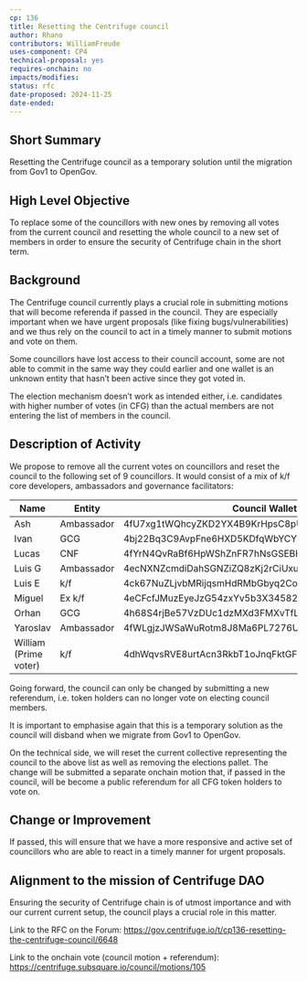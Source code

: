 ```yaml
---
cp: 136
title: Resetting the Centrifuge council
author: Rhano
contributors: WilliamFreude 
uses-component: CP4
technical-proposal: yes
requires-onchain: no
impacts/modifies: 
status: rfc
date-proposed: 2024-11-25
date-ended:
---
```


## Short Summary
Resetting the Centrifuge council as a temporary solution until the migration from Gov1 to OpenGov.

## High Level Objective
To replace some of the councillors with new ones by removing all votes from the current council and resetting the whole council to a new set of members in order to ensure the security of Centrifuge chain in the short term.

## Background 
The Centrifuge council currently plays a crucial role in submitting motions that will become referenda if passed in the council. They are especially important when we have urgent proposals (like fixing bugs/vulnerabilities) and we thus rely on the council to act in a timely manner to submit motions and vote on them.

Some councillors have lost access to their council account, some are not able to commit in the same way they could earlier and one wallet is an unknown entity that hasn’t been active since they got voted in.

The election mechanism doesn’t work as intended either, i.e. candidates with higher number of votes (in CFG) than the actual members are not entering the list of members in the council.

## Description of Activity
We propose to remove all the current votes on councillors and reset the council to the following set of 9 councillors. It would consist of a mix of k/f core developers, ambassadors and governance facilitators:

|Name| Entity|Council Wallet|
| --- | --- | --- |
|Ash|Ambassador|4fU7xg1tWQhcyZKD2YX4B9KrHpsC8pUjkWLApsTcvV7VznmD|
|Ivan|GCG|4bj22Bq3C9AvpFne6HXD5KDfqWbYCYFNoxWEiNWjCXtzLfK8|
|Lucas|CNF|4fYrN4QvRaBf6HpWShZnFR7hNsGSEBHDw1115jYQqQE5SkTL|
|Luis G|Ambassador|4ecNXNZcmdiDahSGNZiZQ8zKj2rCiUxuuQtrME16G2NfAiYn|
|Luis E|k/f|4ck67NuZLjvbMRijqsmHdRMbGbyq2CoD99urmawqvx73WUn4|
|Miguel|Ex k/f|4eCFcfJMuzEyeJzG54zxYv5b3X34582vLbv7cfGHUwNvsW6h|
|Orhan|GCG|4h68S4rjBe57VzDUc1dzMXd3FMXvTfLteoRgkBWMc2XGh4Xa|
|Yaroslav|Ambassador|4fWLgjzJWSaWuRotm8J8Ma6PL7276UcPPLFnPn9nWdYN2QCL|
|William (Prime voter)|k/f|4dhWqvsRVE8urtAcn3RkbT1oJnqFktGF1abfvuhyC8Z13Lnd|

Going forward, the council can only be changed by submitting a new referendum, i.e. token holders can no longer vote on electing council members. 

It is important to emphasise again that this is a temporary solution as the council will disband when we migrate from Gov1 to OpenGov.

On the technical side, we will reset the current collective representing the council to the above list as well as removing the elections pallet. The change will be submitted a separate onchain motion that, if passed in the council, will be become a public referendum for all CFG token holders to vote on.

## Change or Improvement
If passed, this will ensure that we have a more responsive and active set of councillors who are able to react in a timely manner for urgent proposals.

## Alignment to the mission of Centrifuge DAO
Ensuring the security of Centrifuge chain is of utmost importance and with our current current setup, the council plays a crucial role in this matter.

Link to the RFC on the Forum: https://gov.centrifuge.io/t/cp136-resetting-the-centrifuge-council/6648

Link to the onchain vote (council motion + referendum): https://centrifuge.subsquare.io/council/motions/105
